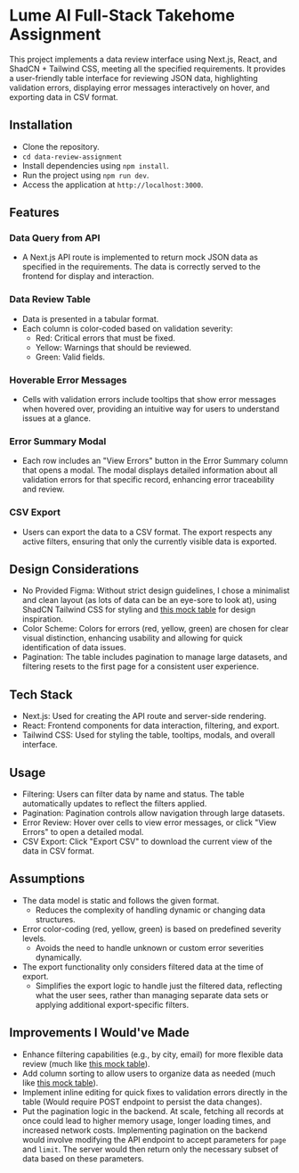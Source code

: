 # Lume AI Full-Stack Takehome Assignment

This project implements a data review interface using Next.js, React, and ShadCN + Tailwind CSS, meeting all the specified requirements. It provides a user-friendly table interface for reviewing JSON data, highlighting validation errors, displaying error messages interactively on hover, and exporting data in CSV format.

## Installation

- Clone the repository.
- `cd data-review-assignment`
- Install dependencies using `npm install`.
- Run the project using `npm run dev`.
- Access the application at `http://localhost:3000`.

## Features
### Data Query from API

- A Next.js API route is implemented to return mock JSON data as specified in the requirements. The data is correctly served to the frontend for display and interaction.

### Data Review Table

- Data is presented in a tabular format.
- Each column is color-coded based on validation severity:
  - Red: Critical errors that must be fixed.
  - Yellow: Warnings that should be reviewed.
  - Green: Valid fields.

### Hoverable Error Messages

- Cells with validation errors include tooltips that show error messages when hovered over, providing an intuitive way for users to understand issues at a glance.

### Error Summary Modal

- Each row includes an "View Errors" button in the Error Summary column that opens a modal. The modal displays detailed information about all validation errors for that specific record, enhancing error traceability and review.

### CSV Export

- Users can export the data to a CSV format. The export respects any active filters, ensuring that only the currently visible data is exported.

## Design Considerations
- No Provided Figma: Without strict design guidelines, I chose a minimalist and clean layout (as lots of data can be an eye-sore to look at), using ShadCN Tailwind CSS for styling and [this mock table](https://next-shadcn-ui-table.vercel.app/) for design inspiration.
- Color Scheme: Colors for errors (red, yellow, green) are chosen for clear visual distinction, enhancing usability and allowing for quick identification of data issues.
- Pagination: The table includes pagination to manage large datasets, and filtering resets to the first page for a consistent user experience.

## Tech Stack
- Next.js: Used for creating the API route and server-side rendering.
- React: Frontend components for data interaction, filtering, and export.
- Tailwind CSS: Used for styling the table, tooltips, modals, and overall interface.

## Usage
- Filtering: Users can filter data by name and status. The table automatically updates to reflect the filters applied.
- Pagination: Pagination controls allow navigation through large datasets.
- Error Review: Hover over cells to view error messages, or click "View Errors" to open a detailed modal.
- CSV Export: Click "Export CSV" to download the current view of the data in CSV format.

## Assumptions
- The data model is static and follows the given format.
  - Reduces the complexity of handling dynamic or changing data structures.
- Error color-coding (red, yellow, green) is based on predefined severity levels.
  - Avoids the need to handle unknown or custom error severities dynamically.
- The export functionality only considers filtered data at the time of export.
  - Simplifies the export logic to handle just the filtered data, reflecting what the user sees, rather than managing separate data sets or applying additional export-specific filters.

## Improvements I Would've Made
- Enhance filtering capabilities (e.g., by city, email) for more flexible data review (much like [this mock table](https://next-shadcn-ui-table.vercel.app/)).
- Add column sorting to allow users to organize data as needed (much like [this mock table](https://next-shadcn-ui-table.vercel.app/)).
- Implement inline editing for quick fixes to validation errors directly in the table (Would require POST endpoint to persist the data changes).
- Put the pagination logic in the backend. At scale, fetching all records at once could lead to higher memory usage, longer loading times, and increased network costs. Implementing pagination on the backend would involve modifying the API endpoint to accept parameters for `page` and `limit`. The server would then return only the necessary subset of data based on these parameters.
